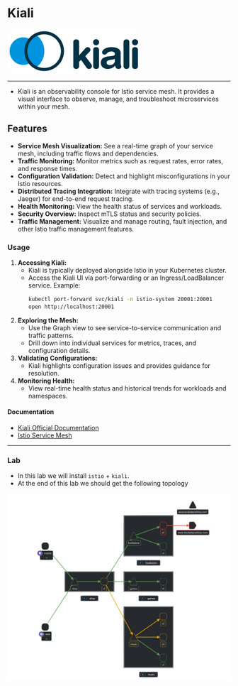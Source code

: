 # Kiali

<img src="/resources/images/kiali.png" style="height: 100px; border-radius: 20px;"/>

---

- Kiali is an observability console for Istio service mesh. It provides a visual interface to observe, manage, and troubleshoot microservices within your mesh.


## Features

- **Service Mesh Visualization:** See a real-time graph of your service mesh, including traffic flows and dependencies.
- **Traffic Monitoring:** Monitor metrics such as request rates, error rates, and response times.
- **Configuration Validation:** Detect and highlight misconfigurations in your Istio resources.
- **Distributed Tracing Integration:** Integrate with tracing systems (e.g., Jaeger) for end-to-end request tracing.
- **Health Monitoring:** View the health status of services and workloads.
- **Security Overview:** Inspect mTLS status and security policies.
- **Traffic Management:** Visualize and manage routing, fault injection, and other Istio traffic management features.

### Usage

1. **Accessing Kiali:**
   - Kiali is typically deployed alongside Istio in your Kubernetes cluster.
   - Access the Kiali UI via port-forwarding or an Ingress/LoadBalancer service. Example:
     ```bash
     kubectl port-forward svc/kiali -n istio-system 20001:20001
     open http://localhost:20001
     ```
2. **Exploring the Mesh:**
   - Use the Graph view to see service-to-service communication and traffic patterns.
   - Drill down into individual services for metrics, traces, and configuration details.
3. **Validating Configurations:**
   - Kiali highlights configuration issues and provides guidance for resolution.
4. **Monitoring Health:**
   - View real-time health status and historical trends for workloads and namespaces.

#### Documentation
- [Kiali Official Documentation](https://kiali.io/docs/)
- [Istio Service Mesh](https://istio.io/latest/docs/)

---

### Lab

- In this lab we will install `istio` + `kiali`.
- At the end of this lab we should get the following topology 

![Kiali Topology](/resources/images/kiali-topology.png)
  


